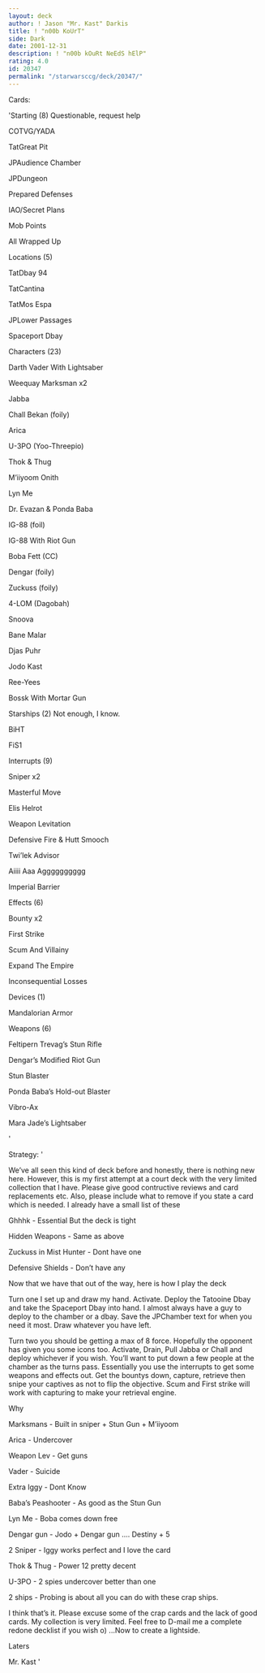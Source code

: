 ```yaml
---
layout: deck
author: ! Jason "Mr. Kast" Darkis
title: ! "n00b KoUrT"
side: Dark
date: 2001-12-31
description: ! "n00b kOuRt NeEdS hElP"
rating: 4.0
id: 20347
permalink: "/starwarsccg/deck/20347/"
---
```

Cards: 

'Starting (8) Questionable, request help

COTVG/YADA

TatGreat Pit

JPAudience Chamber

JPDungeon

Prepared Defenses

IAO/Secret Plans

Mob Points

All Wrapped Up


Locations (5)

TatDbay 94

TatCantina

TatMos Espa

JPLower Passages

Spaceport Dbay


Characters (23)

Darth Vader With Lightsaber

Weequay Marksman x2

Jabba

Chall Bekan (foily)

Arica

U-3PO (Yoo-Threepio)

Thok & Thug

M’iiyoom Onith

Lyn Me

Dr. Evazan & Ponda Baba

IG-88 (foil)

IG-88 With Riot Gun

Boba Fett (CC)

Dengar (foily)

Zuckuss (foily)

4-LOM (Dagobah)

Snoova

Bane Malar

Djas Puhr

Jodo Kast

Ree-Yees

Bossk With Mortar Gun


Starships (2) Not enough, I know.

BiHT

FiS1


Interrupts (9)

Sniper x2

Masterful Move

Elis Helrot

Weapon Levitation

Defensive Fire & Hutt Smooch

Twi’lek Advisor

Aiiii Aaa Agggggggggg

Imperial Barrier


Effects (6)

Bounty x2

First Strike

Scum And Villainy

Expand The Empire

Inconsequential Losses


Devices (1)

Mandalorian Armor


Weapons (6)

Feltipern Trevag’s Stun Rifle

Dengar’s Modified Riot Gun

Stun Blaster

Ponda Baba’s Hold-out Blaster

Vibro-Ax

Mara Jade’s Lightsaber



'

Strategy: '

We’ve all seen this kind of deck before and honestly, there is nothing new here. However, this is my first attempt at a court deck with the very limited collection that I have. Please give good contructive reviews and card replacements etc. Also, please include what to remove if you state a card which is needed. I already have a small list of these

Ghhhk - Essential But the deck is tight

Hidden Weapons - Same as above

Zuckuss in Mist Hunter - Dont have one

Defensive Shields - Don’t have any


Now that we have that out of the way, here is how I play the deck

Turn one I set up and draw my hand. Activate. Deploy the Tatooine Dbay and take the Spaceport Dbay into hand. I almost always have a guy to deploy to the chamber or a dbay. Save the JPChamber text for when you need it most. Draw whatever you have left.

Turn two you should be getting a max of 8 force. Hopefully the opponent has given you some icons too. Activate, Drain, Pull Jabba or Chall and deploy whichever if you wish. You’ll want to put down a few people at the chamber as the turns pass. Essentially you use the interrupts to get some weapons and effects out. Get the bountys down, capture, retrieve then snipe your captives as not to flip the objective. Scum and First strike will work with capturing to make your retrieval engine. 


Why 

Marksmans - Built in sniper + Stun Gun + M’iiyoom

Arica - Undercover 

Weapon Lev - Get guns

Vader - Suicide

Extra Iggy - Dont Know

Baba’s Peashooter - As good as the Stun Gun

Lyn Me - Boba comes down free

Dengar gun - Jodo + Dengar gun .... Destiny + 5

2 Sniper - Iggy works perfect and I love the card

Thok & Thug - Power 12 pretty decent

U-3PO - 2 spies undercover better than one

2 ships - Probing is about all you can do with these crap ships. 


I think that’s it. Please excuse some of the crap cards and the lack of good cards. My collection is very limited. Feel free to D-mail me a complete redone decklist if you wish o) ...Now to create a lightside. 

Laters

Mr. Kast  '
